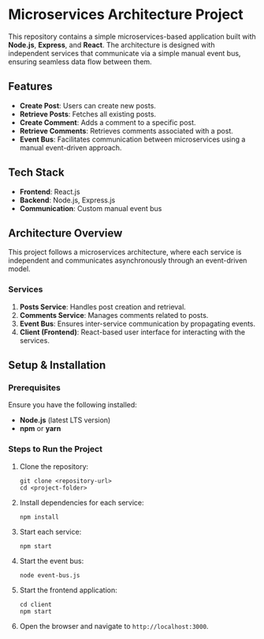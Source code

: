 <h1>Microservices Architecture Project</h1>

<p>This repository contains a simple microservices-based application built with <strong>Node.js</strong>, <strong>Express</strong>, and <strong>React</strong>. The architecture is designed with independent services that communicate via a simple manual event bus, ensuring seamless data flow between them.</p>

<h2>Features</h2>
<ul>
  <li><strong>Create Post</strong>: Users can create new posts.</li>
  <li><strong>Retrieve Posts</strong>: Fetches all existing posts.</li>
  <li><strong>Create Comment</strong>: Adds a comment to a specific post.</li>
  <li><strong>Retrieve Comments</strong>: Retrieves comments associated with a post.</li>
  <li><strong>Event Bus</strong>: Facilitates communication between microservices using a manual event-driven approach.</li>
</ul>

<h2>Tech Stack</h2>
<ul>
  <li><strong>Frontend</strong>: React.js</li>
  <li><strong>Backend</strong>: Node.js, Express.js</li>
  <li><strong>Communication</strong>: Custom manual event bus</li>
</ul>

<h2>Architecture Overview</h2>
<p>This project follows a microservices architecture, where each service is independent and communicates asynchronously through an event-driven model.</p>

<h3>Services</h3>
<ol>
  <li><strong>Posts Service</strong>: Handles post creation and retrieval.</li>
  <li><strong>Comments Service</strong>: Manages comments related to posts.</li>
  <li><strong>Event Bus</strong>: Ensures inter-service communication by propagating events.</li>
  <li><strong>Client (Frontend)</strong>: React-based user interface for interacting with the services.</li>
</ol>

<h2>Setup & Installation</h2>

<h3>Prerequisites</h3>
<p>Ensure you have the following installed:</p>
<ul>
  <li><strong>Node.js</strong> (latest LTS version)</li>
  <li><strong>npm</strong> or <strong>yarn</strong></li>
</ul>

<h3>Steps to Run the Project</h3>
<ol>
  <li>Clone the repository:
    <pre><code>git clone &lt;repository-url&gt;
cd &lt;project-folder&gt;</code></pre>
  </li>
  <li>Install dependencies for each service:
    <pre><code>npm install</code></pre>
  </li>
  <li>Start each service:
    <pre><code>npm start</code></pre>
  </li>
  <li>Start the event bus:
    <pre><code>node event-bus.js</code></pre>
  </li>
  <li>Start the frontend application:
    <pre><code>cd client
npm start</code></pre>
  </li>
  <li>Open the browser and navigate to <code>http://localhost:3000</code>.</li>
</ol>






